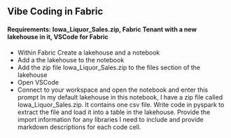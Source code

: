 ## Vibe Coding in Fabric

#### Requirements: Iowa_Liquor_Sales.zip, Fabric Tenant with a new lakehouse in it, VSCode for Fabric

* Within Fabric Create a lakehouse and a notebook
* Add a the lakehouse to the notebook
* Add the zip file Iowa_Liquor_Sales.zip to the files section of the lakehouse
* Open VSCode 
* Connect to your workspace and open the notebook and enter this prompt
In my default lakehouse in this notebook, I have a zip file called Iowa_Liquor_Sales.zip. It contains one csv file. Write code in pyspark to extract the file and load it into a table in the lakehouse. Provide the import information for any libraries I need to include and provide markdown descriptions for each code cell.

